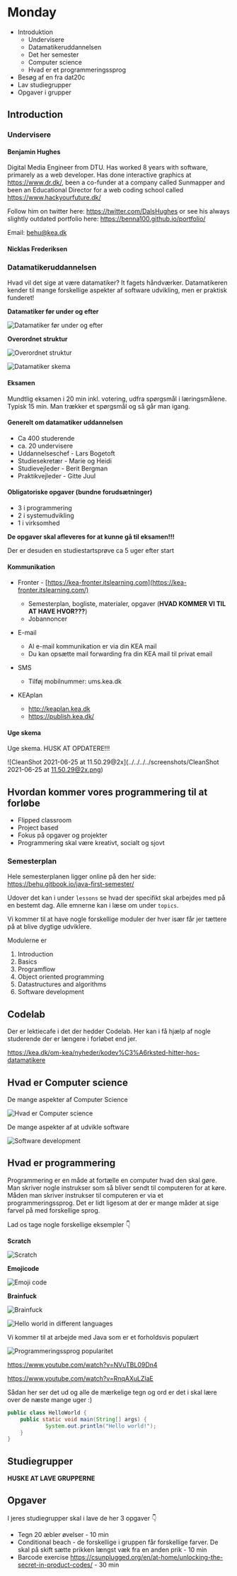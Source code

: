 # Monday

- Introduktion
  - Undervisere
  - Datamatikeruddannelsen
  - Det her semester
  - Computer science
  - Hvad er et programmeringssprog
- Besøg af en fra dat20c
- Lav studiegrupper
- Opgaver i grupper



## Introduction



### Undervisere

#### Benjamin Hughes

Digital Media Engineer from DTU. Has worked 8 years with software, primarely as a web developer. Has done interactive graphics at https://www.dr.dk/, been a co-funder at a company called Sunmapper and been an Educational Director for a web coding school called https://www.hackyourfuture.dk/

Follow him on twitter here: https://twitter.com/DalsHughes or see his always slightly outdated portfolio here: https://benna100.github.io/portfolio/

Email: behu@kea.dk



#### Nicklas Frederiksen



### Datamatikeruddannelsen

Hvad vil det sige at være datamatiker? It fagets håndværker. Datamatikeren kender til mange forskellige aspekter af software udvikling, men er praktisk funderet!



**Datamatiker før under og efter**

![Datamatiker før under og efter](../../assets/datamatiker-uddannelsen.png)



**Overordnet struktur**

![Overordnet struktur](../../assets/uddannelses-overblik.png)



![Datamatiker skema](../../assets/datamatiker-skema.png)



#### Eksamen

Mundtlig eksamen i 20 min inkl. votering, udfra spørgsmål i læringsmålene. Typisk 15 min. Man trækker et spørgsmål og så går man igang. 



#### Generelt om datamatiker uddannelsen

- Ca 400 studerende
- ca. 20 undervisere
- Uddannelseschef - Lars Bogetoft
- Studiesekretær - Marie og Heidi
- Studievejleder - Berit Bergman
- Praktikvejleder - Gitte Juul



#### Obligatoriske opgaver (bundne forudsætninger)

- 3 i programmering
- 2 i systemudvikling
- 1 i virksomhed

**De opgaver skal afleveres for at kunne gå til eksamen!!!**

Der er desuden en studiestartsprøve ca 5 uger efter start



#### Kommunikation

- Fronter - [https://kea-fronter.itslearning.com](https://kea-fronter.itslearning.com/)
  - Semesterplan, bogliste, materialer, opgaver (**HVAD KOMMER VI TIL AT HAVE HVOR???**)
  - Jobannoncer



- E-mail 
  - Al e-mail kommunikation er via din KEA mail
  - Du kan opsætte mail forwarding fra din KEA mail til privat email



- SMS

  - Tilføj mobilnummer: ums.kea.dk

  

- KEAplan 

  - http://keaplan.kea.dk
  - https://publish.kea.dk/



#### Uge skema

Uge skema. HUSK AT OPDATERE!!!

![CleanShot 2021-06-25 at 11.50.29@2x](../../../../screenshots/CleanShot 2021-06-25 at 11.50.29@2x.png)



## Hvordan kommer vores programmering til at forløbe

- Flipped classroom
- Project based
- Fokus på opgaver og projekter
- Programmering skal være kreativt, socialt og sjovt



### Semesterplan

Hele semesterplanen ligger online på den her side: https://behu.gitbook.io/java-first-semester/

Udover det kan i under `lessons` se hvad der specifikt skal arbejdes med på en bestemt dag.  Alle emnerne kan i læse om under `topics`. 

Vi kommer til at have nogle forskellige moduler der hver især får jer tættere på at blive dygtige udviklere. 

Modulerne er

1. Introduction
2. Basics
3. Programflow
4. Object oriented programming
5. Datastructures and algorithms
6. Software development



## Codelab

Der er lektiecafe i det der hedder Codelab. Her kan i få hjælp af nogle studerende der er længere i forløbet end jer. 

https://kea.dk/om-kea/nyheder/kodev%C3%A6rksted-hitter-hos-datamatikere





## Hvad er Computer science

De mange aspekter af Computer Science

![Hvad er Computer science](../../assets/what-is-cs.png)



De mange aspekter af at udvikle software

![Software development](../../assets/software-development.png)



## Hvad er programmering

Programmering er en måde at fortælle en computer hvad den skal gøre. Man skriver nogle instrukser som så bliver sendt til computeren for at køre. Måden man skriver instrukser til computeren er via et programmeringssprog. Det er lidt ligesom at der er mange måder at sige farvel på med forskellige sprog. 



Lad os tage nogle forskellige eksempler 👇

**Scratch**

![Scratch](../../assets/scratch.png)



**Emojicode**

![Emoji code](../../assets/emoji-code.png)



**Brainfuck**

![Brainfuck](../../assets/brainfuck.png)



![Hello world in different languages](../../assets/hello-world.png)



Vi kommer til at arbejde med Java som er et forholdsvis populært

![Programmeringssprog popularitet](../../assets/programming-languages-popularity.png)

https://www.youtube.com/watch?v=NVuTBL09Dn4

https://www.youtube.com/watch?v=RnqAXuLZlaE



Sådan her ser det ud og alle de mærkelige tegn og ord er det i skal lære over de næste mange uger :)

```java
public class HelloWorld {
    public static void main(String[] args) {
    		System.out.println("Hello world!");
    }
}
```





## Studiegrupper

**HUSKE AT LAVE GRUPPERNE**



## Opgaver

I jeres studiegrupper skal i lave de her 3 opgaver 👇

- Tegn 20 æbler øvelser - 10 min
- Conditional beach - de forskellige i gruppen får forskellige farver. De skal på skift sætte prikken længst væk fra en anden prik - 10 min
- Barcode exercise https://csunplugged.org/en/at-home/unlocking-the-secret-in-product-codes/ - 30 min
